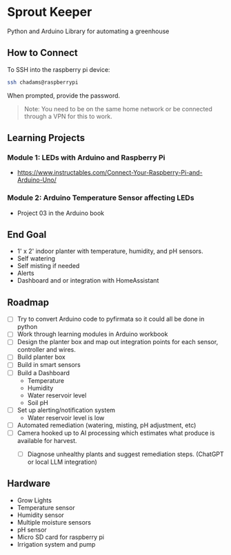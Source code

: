 # Sprout Keeper
Python and Arduino Library for automating a greenhouse

## How to Connect

To SSH into the raspberry pi device:

```bash
ssh chadams@raspberrypi
```

When prompted, provide the password.

> Note: You need to be on the same home network or be connected through a VPN for this to work.

## Learning Projects

### Module 1: LEDs with Arduino and Raspberry Pi

* https://www.instructables.com/Connect-Your-Raspberry-Pi-and-Arduino-Uno/

### Module 2: Arduino Temperature Sensor affecting LEDs

* Project 03 in the Arduino book


## End Goal

* 1' x 2' indoor planter with temperature, humidity, and pH sensors.
* Self watering
* Self misting if needed
* Alerts
* Dashboard and or integration with HomeAssistant

## Roadmap

- [ ] Try to convert Arduino code to pyfirmata so it could all be done in python
- [ ] Work through learning modules in Arduino workbook
- [ ] Design the planter box and map out integration points for each sensor, controller and wires.
- [ ] Build planter box
- [ ] Build in smart sensors
- [ ] Build a Dashboard
    - Temperature
    - Humidity
    - Water reservoir level
    - Soil pH
- [ ] Set up alerting/notification system
    - Water reservoir level is low
- [ ] Automated remediation (watering, misting, pH adjustment, etc)
- [ ] Camera hooked up to AI processing which estimates what produce is available for harvest.
    - [ ] Diagnose unhealthy plants and suggest remediation steps. (ChatGPT or local LLM integration)


## Hardware

* Grow Lights
* Temperature sensor
* Humidity sensor
* Multiple moisture sensors
* pH sensor
* Micro SD card for raspberry pi
* Irrigation system and pump